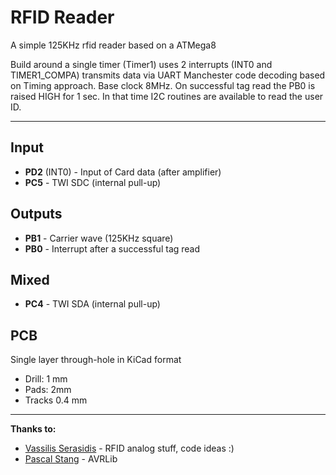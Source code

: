 RFID Reader
===========

A simple 125KHz rfid reader based on a ATMega8

Build around a single timer (Timer1) uses 2 interrupts (INT0 and TIMER1_COMPA) transmits data via UART
Manchester code decoding based on Timing approach. Base clock 8MHz. On successful tag read the PB0 is raised HIGH
for 1 sec. In that time I2C routines are available to read the user ID.

------

Input
-------
- **PD2** (INT0) - Input of Card data (after amplifier)
- **PC5** - TWI SDC (internal pull-up)

Outputs
-------
- **PB1** - Carrier wave (125KHz square)
 - **PB0** - Interrupt after a successful tag read

Mixed
------
- **PC4** - TWI SDA (internal pull-up)


PCB
------
Single layer through-hole in KiCad format
 - Drill: 1 mm
 - Pads: 2mm
 - Tracks 0.4 mm


---
**Thanks to:**

- [Vassilis Serasidis](http://www.serasidis.gr/circuits/RFID_reader/125kHz_RFID_reader.htm) - RFID analog stuff, code ideas :)
- [Pascal Stang](http://www.procyonengineering.com/embedded/avr/avrlib/) - AVRLib
